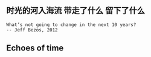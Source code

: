 ## 时光的河入海流 带走了什么 留下了什么

```
What’s not going to change in the next 10 years?
-- Jeff Bezos, 2012
```

## Echoes of time

<!-- Table of Content-->
